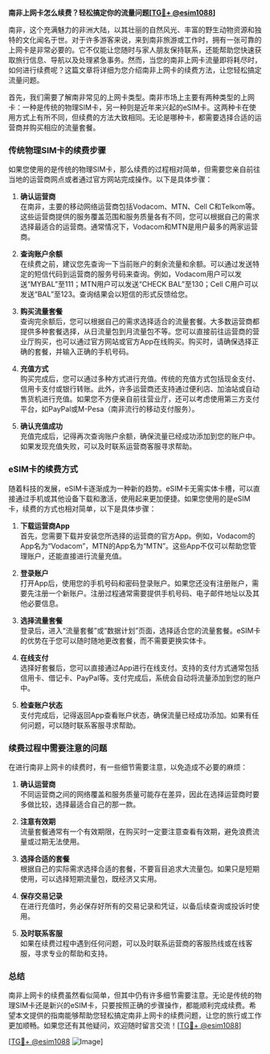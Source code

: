 **南非上网卡怎么续费？轻松搞定你的流量问题[[TG💪+ @esim1088](https://t.me/s/esim1088)]**

南非，这个充满魅力的非洲大陆，以其壮丽的自然风光、丰富的野生动物资源和独特的文化闻名于世。对于许多游客来说，来到南非旅游或工作时，拥有一张可靠的上网卡是非常必要的。它不仅能让您随时与家人朋友保持联系，还能帮助您快速获取旅行信息、导航以及处理紧急事务。然而，当您的南非上网卡流量即将耗尽时，如何进行续费呢？这篇文章将详细为您介绍南非上网卡的续费方法，让您轻松搞定流量问题。

首先，我们需要了解南非常见的上网卡类型。南非市场上主要有两种类型的上网卡：一种是传统的物理SIM卡，另一种则是近年来兴起的eSIM卡。这两种卡在使用方式上有所不同，但续费的方法大致相同。无论是哪种卡，都需要选择合适的运营商并购买相应的流量套餐。

### **传统物理SIM卡的续费步骤**

如果您使用的是传统的物理SIM卡，那么续费的过程相对简单，但需要您亲自前往当地的运营商网点或者通过官方网站完成操作。以下是具体步骤：

1. **确认运营商**  
   在南非，主要的移动网络运营商包括Vodacom、MTN、Cell C和Telkom等。这些运营商提供的服务覆盖范围和服务质量各有不同，您可以根据自己的需求选择最适合的运营商。通常情况下，Vodacom和MTN是用户最多的两家运营商。

2. **查询账户余额**  
   在续费之前，建议您先查询一下当前账户的剩余流量和余额。可以通过发送特定的短信代码到运营商的服务号码来查询。例如，Vodacom用户可以发送“MYBAL”至111；MTN用户可以发送“CHECK BAL”至130；Cell C用户可以发送“BAL”至123。查询结果会以短信的形式反馈给您。

3. **购买流量套餐**  
   查询完余额后，您可以根据自己的需求选择适合的流量套餐。大多数运营商都提供多种套餐选择，从日流量包到月流量包不等。您可以直接前往运营商的营业厅购买，也可以通过官方网站或官方App在线购买。购买时，请确保选择正确的套餐，并输入正确的手机号码。

4. **充值方式**  
   购买完成后，您可以通过多种方式进行充值。传统的充值方式包括现金支付、信用卡支付或银行转账。此外，许多运营商还支持通过便利店、加油站或自动售货机进行充值。如果您不方便亲自前往营业厅，还可以考虑使用第三方支付平台，如PayPal或M-Pesa（南非流行的移动支付服务）。

5. **确认充值成功**  
   充值完成后，记得再次查询账户余额，确保流量已经成功添加到您的账户中。如果发现充值失败，可以及时联系运营商客服寻求帮助。

### **eSIM卡的续费方式**

随着科技的发展，eSIM卡逐渐成为一种新的趋势。eSIM卡无需实体卡槽，可以直接通过手机或其他设备下载和激活，使用起来更加便捷。如果您使用的是eSIM卡，续费的方式也相对简单，以下是具体步骤：

1. **下载运营商App**  
   首先，您需要下载并安装您所选择的运营商的官方App。例如，Vodacom的App名为“Vodacom”，MTN的App名为“MTN”。这些App不仅可以帮助您管理账户，还能直接进行流量充值。

2. **登录账户**  
   打开App后，使用您的手机号码和密码登录账户。如果您还没有注册账户，需要先注册一个新账户。注册过程通常需要提供手机号码、电子邮件地址以及其他必要信息。

3. **选择流量套餐**  
   登录后，进入“流量套餐”或“数据计划”页面，选择适合您的流量套餐。eSIM卡的优势在于您可以随时随地更改套餐，而不需要更换实体卡。

4. **在线支付**  
   选择好套餐后，您可以直接通过App进行在线支付。支持的支付方式通常包括信用卡、借记卡、PayPal等。支付完成后，系统会自动将流量添加到您的账户中。

5. **检查账户状态**  
   支付完成后，记得返回App查看账户状态，确保流量已经成功添加。如果有任何问题，可以随时联系客服寻求帮助。

### **续费过程中需要注意的问题**

在进行南非上网卡的续费时，有一些细节需要注意，以免造成不必要的麻烦：

1. **确认运营商**  
   不同运营商之间的网络覆盖和服务质量可能存在差异，因此在选择运营商时要多做比较，选择最适合自己的那一款。

2. **注意有效期**  
   流量套餐通常有一个有效期限，在购买时一定要注意查看有效期，避免浪费流量或过期无法使用。

3. **选择合适的套餐**  
   根据自己的实际需求选择合适的套餐，不要盲目追求大流量包。如果只是短期使用，可以选择短期流量包，既经济又实用。

4. **保存交易记录**  
   在进行充值时，务必保存好所有的交易记录和凭证，以备后续查询或投诉时使用。

5. **及时联系客服**  
   如果在续费过程中遇到任何问题，可以及时联系运营商的客服热线或在线客服，寻求专业的帮助和支持。

### **总结**

南非上网卡的续费虽然看似简单，但其中仍有许多细节需要注意。无论是传统的物理SIM卡还是新兴的eSIM卡，只要按照正确的步骤操作，都能顺利完成续费。希望本文提供的指南能够帮助您轻松搞定南非上网卡的续费问题，让您的旅行或工作更加顺畅。如果您还有其他疑问，欢迎随时留言交流！[[TG💪+ @esim1088](https://t.me/s/esim1088)] 

[[TG💪+ @esim1088](https://t.me/s/esim1088) ![Image](https://i.postimg.cc/4NQfJmqS/Snipaste-2025-05-13-00-14-12.png)]